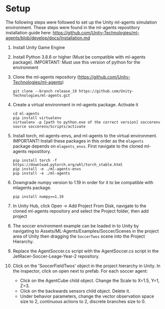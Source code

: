 # Setup

The following steps were followed to set up the Unity ml-agents simulation environment.
These steps were found in the ml-agents repostitory installation guide here: https://github.com/Unity-Technologies/ml-agents/blob/develop/docs/Installation.md

1. Install Unity Game Engine
2. Install Python 3.8.6 or higher (Must be compatible with ml-agents package). IMPORTANT: Must use this version of python for the environment
3. Clone the ml-agents repository (https://github.com/Unity-Technologies/ml-agents)
    ```
    git clone --branch release_19 https://github.com/Unity-Technologies/ml-agents.git
    ```
4. Create a virtual environment in ml-agents package. Activate it
    ```
    cd ml-agents
    pip install virtualenv
    virtualenv -p [path to python.exe of the correct version] soccerenv
    source soccerenv/Scripts/activate
    ```
6. Install torch, ml-agents-envs, and ml-agents to the virtual environment. IMPORTANT! Install these packages in this order as the `mlagents` package depends on `mlagents_envs`. First navigate to the cloned ml-agents repostitory.
    ```
    pip install torch -f https://download.pytorch.org/whl/torch_stable.html
    pip install -e ./ml-agents-envs
    pip install -e ./ml-agents
    ```
7. Downgrade numpy version to 1.19 in order for it to be compatible with mlagents package.
    ```
    pip install numpy==1.19
    ```
8. In Unity Hub, click Open -> Add Project From Disk, navigate to the cloned ml-agents repository and select the Project folder, then add project

9. The soccer environment example can be loaded in to Unity by navigating to Assets/ML-Agents/Examples/Soccer/Scenes in the project area of Unity then dragging the `SoccerTwos` scene into the Project Hierarchy.
10. Replace the AgentSoccer.cs script with the AgentSoccer.cs script in the JetRacer-Soccer-Leage-Year-2 repository.
11. Click on the 'SoocerFieldTwos' object in the project hierarchy in Unity. In the inspector, click on open next to prefab. For each soccer agent:
    - Click on the AgentCube child object. Change the Scale to X=1.5, Y=1, Z=3.
    - Click on the backwards sensors child object. Delete it.
    - Under behavior parameters, change the vector observation space size to 2, continuous actions to  2, discrete branches size to 0.
